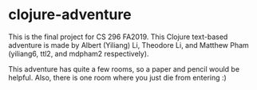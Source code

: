 # clojure-adventure

This is the final project for CS 296 FA2019. This Clojure text-based adventure is made by Albert (Yiliang) Li, Theodore Li, and Matthew Pham (yiliang6, ttl2, and mdpham2 respectively).

This adventure has quite a few rooms, so a paper and pencil would be helpful. Also, there is one room where you just die from entering :)

